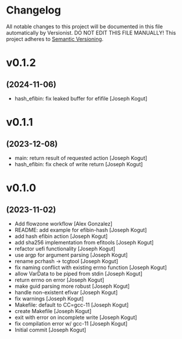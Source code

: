 # Changelog

All notable changes to this project will be documented in this file
automatically by Versionist. DO NOT EDIT THIS FILE MANUALLY!
This project adheres to [Semantic Versioning](http://semver.org/).

# v0.1.2
## (2024-11-06)

* hash_efibin: fix leaked buffer for efifile [Joseph Kogut]

# v0.1.1
## (2023-12-08)

* main: return result of requested action [Joseph Kogut]
* hash_efibin: fix check of write return [Joseph Kogut]

# v0.1.0
## (2023-11-02)

* Add flowzone workflow [Alex Gonzalez]
* README: add example for efibin-hash [Joseph Kogut]
* add hash efibin action [Joseph Kogut]
* add sha256 implementation from efitools [Joseph Kogut]
* refactor uefi functionality [Joseph Kogut]
* use argp for argument parsing [Joseph Kogut]
* rename pcrhash -> tcgtool [Joseph Kogut]
* fix naming conflict with existing errno function [Joseph Kogut]
* allow VarData to be piped from stdin [Joseph Kogut]
* return errno on error [Joseph Kogut]
* make guid parsing more robust [Joseph Kogut]
* handle non-existent efivar [Joseph Kogut]
* fix warnings [Joseph Kogut]
* Makefile: default to CC=gcc-11 [Joseph Kogut]
* create Makefile [Joseph Kogut]
* exit with error on incomplete write [Joseph Kogut]
* fix compilation error w/ gcc-11 [Joseph Kogut]
* Initial commit [Joseph Kogut]
